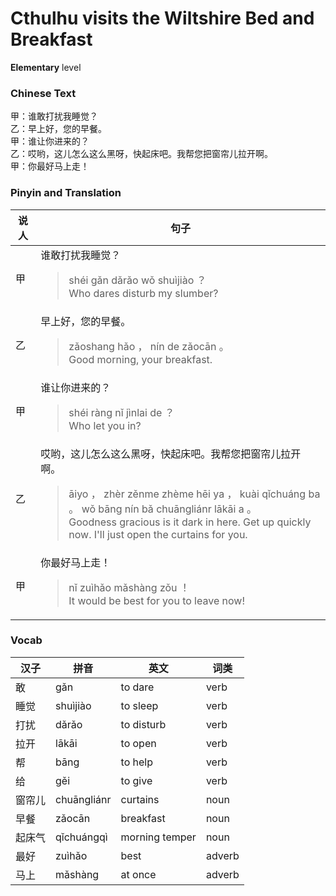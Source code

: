 # Cthulhu visits the Wiltshire Bed and Breakfast
**Elementary** level
### Chinese Text
甲：谁敢打扰我睡觉？<br />乙：早上好，您的早餐。<br />甲：谁让你进来的？<br />乙：哎哟，这儿怎么这么黑呀，快起床吧。我帮您把窗帘儿拉开啊。<br />甲：你最好马上走！

### Pinyin and Translation
|说人|句子|
|----|----|
|甲|谁敢打扰我睡觉？<blockquote>shéi gǎn dǎrǎo wǒ shuìjiào ？<br />Who dares disturb my slumber?</blockquote>|
|乙|早上好，您的早餐。<blockquote>zǎoshang hǎo ， nín de zǎocān 。<br />Good morning, your breakfast.</blockquote>|
|甲|谁让你进来的？<blockquote>shéi ràng nǐ jìnlai de ？<br />Who let you in?</blockquote>|
|乙|哎哟，这儿怎么这么黑呀，快起床吧。我帮您把窗帘儿拉开啊。<blockquote>āiyo ， zhèr zěnme zhème hēi ya ， kuài qǐchuáng ba 。 wǒ bāng nín bǎ chuāngliánr lākāi a 。<br />Goodness gracious is it dark in here. Get up quickly now. I'll just open the curtains for you.</blockquote>|
|甲|你最好马上走！<blockquote>nǐ zuìhǎo mǎshàng zǒu ！<br />It would be best for you to leave now!</blockquote>|
### Vocab
|汉子|拼音|英文|词类|
|----|----|----|----|
|敢|gǎn|to dare|verb|
|睡觉|shuìjiào|to sleep|verb|
|打扰|dǎrǎo|to disturb|verb|
|拉开|lākāi|to open|verb|
|帮|bāng|to help|verb|
|给|gěi|to give|verb|
|窗帘儿|chuāngliánr|curtains|noun|
|早餐|zǎocān|breakfast|noun|
|起床气|qǐchuángqì|morning temper|noun|
|最好|zuìhǎo|best|adverb|
|马上|mǎshàng|at once|adverb|